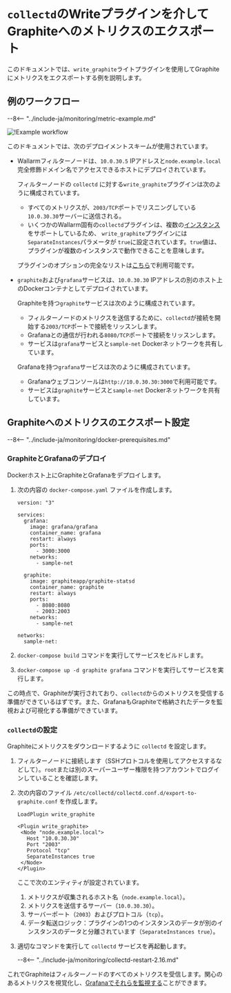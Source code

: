 [img-write-plugin-graphite]: ../../images/monitoring/write-plugin-graphite.png

[doc-grafana]: working-with-grafana.md

[link-docker-ce]: https://docs.docker.com/install/
[link-docker-compose]: https://docs.docker.com/compose/install/
[link-collectd-naming]: https://collectd.org/wiki/index.php/Naming_schema
[link-write-plugin]: https://collectd.org/documentation/manpages/collectd.conf.5.shtml#plugin_write_graphite

# `collectd`のWriteプラグインを介してGraphiteへのメトリクスのエクスポート

このドキュメントでは、`write_graphite`ライトプラグインを使用してGraphiteにメトリクスをエクスポートする例を説明します。

## 例のワークフロー

--8<-- "../include-ja/monitoring/metric-example.md"

![!Example workflow][img-write-plugin-graphite]

このドキュメントでは、次のデプロイメントスキームが使用されています。
*   Wallarmフィルターノードは、`10.0.30.5` IPアドレスと`node.example.local`完全修飾ドメイン名でアクセスできるホストにデプロイされています。

    フィルターノードの `collectd` に対する`write_graphite`プラグインは次のように構成されています。

      *   すべてのメトリクスが、`2003/TCP`ポートでリスニングしている`10.0.30.30`サーバーに送信される。
      *   いくつかのWallarm固有の`collectd`プラグインは、複数の[インスタンス][link-collectd-naming]をサポートしているため、 `write_graphite`プラグインには`SeparateInstances`パラメータが `true`に設定されています。`true`値は、プラグインが複数のインスタンスで動作できることを意味します。

    プラグインのオプションの完全なリストは[こちら][link-write-plugin]で利用可能です。
    
*   `graphite`および`grafana`サービスは、`10.0.30.30` IPアドレスの別のホスト上のDockerコンテナとしてデプロイされています。

    Graphiteを持つ`graphite`サービスは次のように構成されています。

      *   フィルターノードのメトリクスを送信するために、`collectd`が接続を開始する`2003/TCP`ポートで接続をリッスンします。
      *   Grafanaとの通信が行われる`8080/TCP`ポートで接続をリッスンします。
      *   サービスは`grafana`サービスと`sample-net` Dockerネットワークを共有しています。
      
    Grafanaを持つ`grafana`サービスは次のように構成されています。

      *   Grafanaウェブコンソールは`http://10.0.30.30:3000`で利用可能です。
      *   サービスは`graphite`サービスと`sample-net` Dockerネットワークを共有しています。

## Graphiteへのメトリクスのエクスポート設定

--8<-- "../include-ja/monitoring/docker-prerequisites.md"

### GraphiteとGrafanaのデプロイ

Dockerホスト上にGraphiteとGrafanaをデプロイします。
1.  次の内容の `docker-compose.yaml` ファイルを作成します。

    ```
    version: "3"
    
    services:
      grafana:
        image: grafana/grafana
        container_name: grafana
        restart: always
        ports:
          - 3000:3000
        networks:
          - sample-net
    
      graphite:
        image: graphiteapp/graphite-statsd
        container_name: graphite
        restart: always
        ports:
          - 8080:8080
          - 2003:2003
        networks:
          - sample-net
    
    networks:
      sample-net:
    ```
    
2.  `docker-compose build` コマンドを実行してサービスをビルドします。

3.  `docker-compose up -d graphite grafana` コマンドを実行してサービスを実行します。

この時点で、Graphiteが実行されており、`collectd`からのメトリクスを受信する準備ができているはずです。また、GrafanaもGraphiteで格納されたデータを監視および可視化する準備ができています。

### `collectd`の設定

Graphiteにメトリクスをダウンロードするように `collectd` を設定します。
1.  フィルターノードに接続します（SSHプロトコルを使用してアクセスするなどして）。`root`または別のスーパーユーザー権限を持つアカウントでログインしていることを確認します。
2.  次の内容のファイル `/etc/collectd/collectd.conf.d/export-to-graphite.conf` を作成します。

    ```
    LoadPlugin write_graphite
    
    <Plugin write_graphite>
     <Node "node.example.local">
       Host "10.0.30.30"
       Port "2003"
       Protocol "tcp"
       SeparateInstances true
     </Node>
    </Plugin>
    ```
    
    ここで次のエンティティが設定されています。
    
    1.  メトリクスが収集されるホスト名（`node.example.local`）。
    2.  メトリクスを送信するサーバー（`10.0.30.30`）。
    3.  サーバーポート（`2003`）およびプロトコル（`tcp`）。
    4.  データ転送ロジック：プラグインの1つのインスタンスのデータが別のインスタンスのデータと分離されています（`SeparateInstances true`）。
    
3.  適切なコマンドを実行して `collectd` サービスを再起動します。

    --8<-- "../include-ja/monitoring/collectd-restart-2.16.md"

これでGraphiteはフィルターノードのすべてのメトリクスを受信します。関心のあるメトリクスを視覚化し、[Grafanaでそれらを監視する][doc-grafana]ことができます。